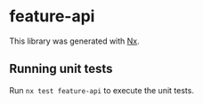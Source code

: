 # feature-api

This library was generated with [Nx](https://nx.dev).

## Running unit tests

Run `nx test feature-api` to execute the unit tests.
